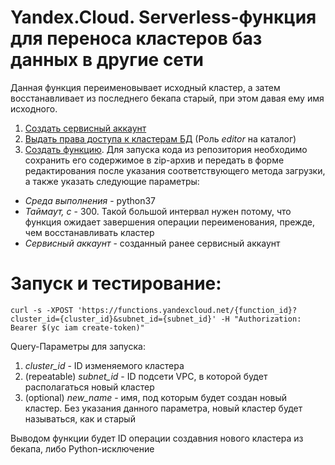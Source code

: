 # Yandex.Cloud. Serverless-функция для переноса кластеров баз данных в другие сети
Данная функция переименовывает исходный кластер, а затем восстанавливает из последнего бекапа старый, при этом давая ему имя исходного.
1. [Создать сервисный аккаунт](https://cloud.yandex.ru/docs/iam/operations/sa/create)
1. [Выдать права доступа к кластерам БД](https://cloud.yandex.ru/docs/iam/operations/sa/assign-role-for-sa) (Роль *editor* на каталог)
1. [Создать функцию](https://cloud.yandex.ru/docs/functions/quickstart/function-quickstart). Для запуска кода из репозитория необходимо сохранить его содержимое в zip-архив и передать в форме редактирования после указания соответствующего метода загрузки, а также указать следующие параметры: 
  * *Среда выполнения* - python37
  * *Таймаут, c* - 300. Такой большой интервал нужен потому, что функция ожидает завершения операции переименования, прежде, чем восстанавливать кластер
  * *Сервисный аккаунт* - созданный ранее сервисный аккаунт
# Запуск и тестирование:
    curl -s -XPOST 'https://functions.yandexcloud.net/{function_id}?cluster_id={cluster_id}&subnet_id={subnet_id}' -H "Authorization: Bearer $(yc iam create-token)"
Query-Параметры для запуска:
1. *cluster_id* - ID изменяемого кластера
1. (repeatable) *subnet_id* - ID подсети VPC, в которой будет располагаться новый кластер
1. (optional) *new_name* - имя, под которым будет создан новый кластер. Без указания данного параметра, новый кластер будет называться, как и старый

Выводом функции будет ID операции создавния нового кластера из бекапа, либо Python-исключение